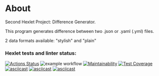 # About
Second Hexlet Project: Difference Generator.

This program generates difference between two .json or .yaml (.yml) files.

2 data formats available: "stylish" and "plain"

### Hexlet tests and linter status:
[![Actions Status](https://github.com/IoninMark/python-project-lvl2/workflows/hexlet-check/badge.svg)](https://github.com/IoninMark/python-project-lvl2/actions)
![example workflow](https://github.com/IoninMark/python-project-lvl2/actions/workflows/lint-test.yml/badge.svg)
[![Maintainability](https://api.codeclimate.com/v1/badges/08ebc5f8a788c65f48b1/maintainability)](https://codeclimate.com/github/IoninMark/python-project-lvl2/maintainability)
[![Test Coverage](https://api.codeclimate.com/v1/badges/08ebc5f8a788c65f48b1/test_coverage)](https://codeclimate.com/github/IoninMark/python-project-lvl2/test_coverage)
[![asciicast](https://asciinema.org/a/461025.svg)](https://asciinema.org/a/461025)
[![asciicast](https://asciinema.org/a/MoKyV82bNkijnS49S66MkXxHz.svg)](https://asciinema.org/a/MoKyV82bNkijnS49S66MkXxHz)
[![asciicast](https://asciinema.org/a/o1twlzp4EOJdoqsYzZMeOpvwT.svg)](https://asciinema.org/a/o1twlzp4EOJdoqsYzZMeOpvwT)